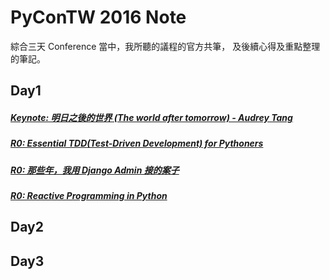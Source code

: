 # PyConTW 2016 Note

綜合三天 Conference 當中，我所聽的議程的官方共筆，
及後續心得及重點整理的筆記。

## Day1

##### [Keynote: 明日之後的世界 (The world after tomorrow) - Audrey Tang](https://github.com/aweimeow/conference-note/tree/master/PyConTW_2016/Day1/[R0]Keynote_明日之後的世界_au)
##### [R0: Essential TDD(Test-Driven Development) for Pythoners](https://github.com/aweimeow/conference-note/tree/master/PyConTW_2016/Day1/[R0]Essential_TDD_(Test-Driven_Development)_for_Pythoners)
##### [R0: 那些年，我用 Django Admin 接的案子](https://github.com/aweimeow/conference-note/tree/master/PyConTW_2016/Day1/[R0]那些年，我用_Django_Admin_接的案子)
##### [R0: Reactive Programming in Python](https://github.com/aweimeow/conference-note/tree/master/PyConTW_2016/Day1/[R0]Reactive_Programming_in_Python)



## Day2



## Day3